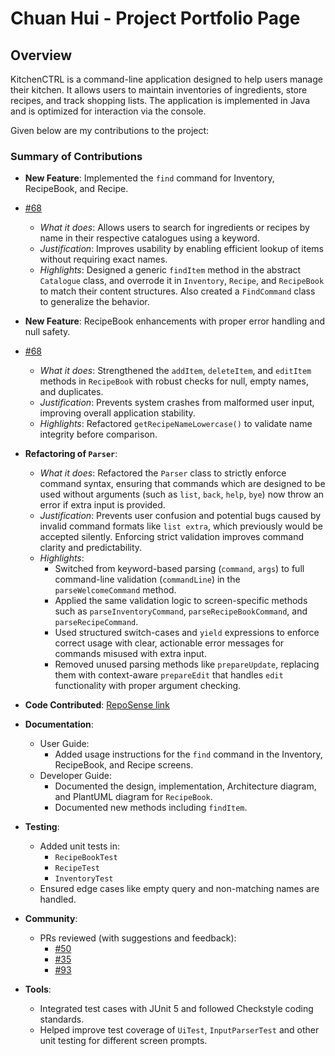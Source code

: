 # Chuan Hui - Project Portfolio Page

## Overview
KitchenCTRL is a command-line application designed to help users manage their kitchen. It allows users to maintain
inventories of ingredients, store recipes, and track shopping lists. The application is implemented in Java and is
optimized for interaction via the console.

Given below are my contributions to the project:

### Summary of Contributions

* **New Feature**: Implemented the `find` command for Inventory, RecipeBook, and Recipe.
* [\#68](https://github.com/AY2425S2-CS2113-T13-1/tp/pull/68)
    * *What it does*: Allows users to search for ingredients or recipes by name in their respective catalogues using a keyword.
    * *Justification*: Improves usability by enabling efficient lookup of items without requiring exact names.
    * *Highlights*: Designed a generic `findItem` method in the abstract `Catalogue` class, and overrode it in `Inventory`, `Recipe`, and `RecipeBook` to match their content structures. Also created a `FindCommand` class to generalize the behavior.

* **New Feature**: RecipeBook enhancements with proper error handling and null safety.
* [\#68](https://github.com/AY2425S2-CS2113-T13-1/tp/pull/68)
    * *What it does*: Strengthened the `addItem`, `deleteItem`, and `editItem` methods in `RecipeBook` with robust checks for null, empty names, and duplicates.
    * *Justification*: Prevents system crashes from malformed user input, improving overall application stability.
    * *Highlights*: Refactored `getRecipeNameLowercase()` to validate name integrity before comparison.

* **Refactoring of `Parser`**:
    * *What it does*: Refactored the `Parser` class to strictly enforce command syntax, ensuring that commands which are designed to be used without arguments (such as `list`, `back`, `help`, `bye`) now throw an error if extra input is provided.
    * *Justification*: Prevents user confusion and potential bugs caused by invalid command formats like `list extra`, which previously would be accepted silently. Enforcing strict validation improves command clarity and predictability.
    * *Highlights*:
        - Switched from keyword-based parsing (`command`, `args`) to full command-line validation (`commandLine`) in the `parseWelcomeCommand` method.
        - Applied the same validation logic to screen-specific methods such as `parseInventoryCommand`, `parseRecipeBookCommand`, and `parseRecipeCommand`.
        - Used structured switch-cases and `yield` expressions to enforce correct usage with clear, actionable error messages for commands misused with extra input.
        - Removed unused parsing methods like `prepareUpdate`, replacing them with context-aware `prepareEdit` that handles `edit` functionality with proper argument checking.

* **Code Contributed**: [RepoSense link](https://nus-cs2113-ay2425s2.github.io/tp-dashboard/?search=[YourGitHubName]&sort=groupTitle&sortWithin=title&timeframe=commit&mergegroup=&groupSelect=groupByRepos&breakdown=true&checkedFileTypes=docs~functional-code~test-code~other&since=2025-02-21)

* **Documentation**:
    * User Guide:
        * Added usage instructions for the `find` command in the Inventory, RecipeBook, and Recipe screens.
    * Developer Guide:
        * Documented the design, implementation, Architecture diagram, and PlantUML diagram for `RecipeBook`.
        * Documented new methods including `findItem`.

* **Testing**:
    * Added unit tests in:
        - `RecipeBookTest`
        - `RecipeTest`
        - `InventoryTest`
    * Ensured edge cases like empty query and non-matching names are handled.

* **Community**:
    * PRs reviewed (with suggestions and feedback):
        * [\#50](https://github.com/AY2425S2-CS2113-T13-1/tp/pull/50)
        * [\#35](https://github.com/AY2425S2-CS2113-T13-1/tp/pull/35)
        * [\#93](https://github.com/AY2425S2-CS2113-T13-1/tp/pull/93)

* **Tools**:
    * Integrated test cases with JUnit 5 and followed Checkstyle coding standards.
    * Helped improve test coverage of `UiTest`, `InputParserTest` and other unit testing for different screen prompts.

